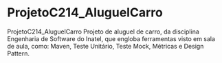 # ProjetoC214_AluguelCarro
ProjetoC214_AluguelCarro Projeto de aluguel de carro, da disciplina Engenharia de Software do Inatel, que engloba ferramentas visto em sala de aula, como: Maven, Teste Unitário, Teste Mock, Métricas e Design Pattern.
